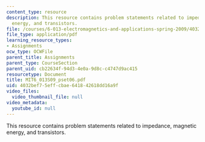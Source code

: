 ```yaml
---
content_type: resource
description: This resource contains problem statements related to impedance, magnetic
  energy, and transistors.
file: /courses/6-013-electromagnetics-and-applications-spring-2009/4032bef75effcbae641842618dd16a9f_MIT6_013S09_pset06.pdf
file_type: application/pdf
learning_resource_types:
- Assignments
ocw_type: OCWFile
parent_title: Assignments
parent_type: CourseSection
parent_uid: cb22634f-94d3-4e0a-9d8c-c4747d9ac415
resourcetype: Document
title: MIT6_013S09_pset06.pdf
uid: 4032bef7-5eff-cbae-6418-42618dd16a9f
video_files:
  video_thumbnail_file: null
video_metadata:
  youtube_id: null
---
```

This resource contains problem statements related to impedance, magnetic energy, and transistors.

